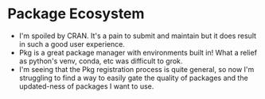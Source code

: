 # Package Ecosystem

* I'm spoiled by CRAN. It's a pain to submit and maintain but it does result 
  in such a good user experience.
* Pkg is a great package manager with environments built in! What a relief 
  as python's venv, conda, etc was difficult to grok.
* I'm seeing that the Pkg registration process is quite general, so now I'm 
  struggling to find a way to easily gate the quality of packages and the 
  updated-ness of packages I want to use.
 